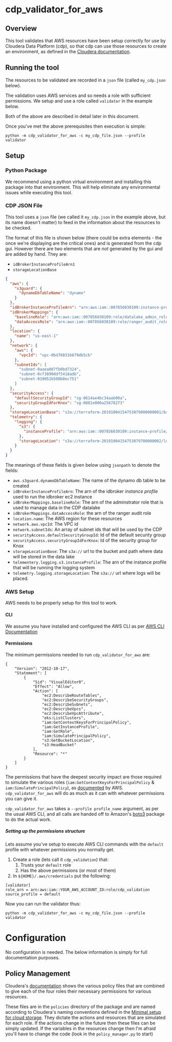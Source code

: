 # cdp_validator_for_aws
## Overview
This tool validates that AWS resources have been setup correctly for
use by Cloudera Data Platform (cdp), so that cdp can use those
resources to create an environment, as defined in the [Cloudera
documentation](https://docs.cloudera.com/management-console/cloud/environments/topics/mc-environments.html).

## Running the tool
The resources to be validated are recorded in a `json` file (called
`my_cdp.json` below).

The validation uses AWS services and so needs a role with sufficient
permissions. We setup and use a role called `validator` in the example
below.

Both of the above are described in detail later in this document.

Once you've met the above prerequisites then execution is simple:
```
python -m cdp_validator_for_aws -c my_cdp_file.json --profile validator
```

## Setup
### Python Package
We recommend using a python virtual environment and installing this
package into that environment. This will help eliminate any
environmental issues while executing this tool.

### CDP JSON File
This tool uses a `json` file (we called it `my_cdp.json` in the
example above, but its name doesn't matter) to feed in the information
about the resources to be checked.

The format of this file is shown below (there could be extra
elements - the once we're displaying are the critical ones) and is
generated from the cdp gui. However there are two elements that are
*not* generated by the gui and are added by hand. They are:
* `idBrokerInstanceProfileArn1`
* `storageLocationBase`
```json
{
  "aws": {
    "s3guard": {
      "dynamoDbTableName": "dynamo"
    }
  },
  "idBrokerInstanceProfileArn": "arn:aws:iam::007856030109:instance-profile/idbroker_instance_profile_workable-bird",
  "idBrokerMappings": {
    "baselineRole": "arn:aws:iam::007856030109:role/datalake_admin_role_workable-bird",
    "dataAccessRole": "arn:aws:iam::007856030109:role/ranger_audit_role_workable-bird",
  },
  "location": {
    "name": "us-east-1"
  },
  "network": {
    "aws": {
      "vpcId": "vpc-0bd760316679db5cb"
    },
    "subnetIds": [
      "subnet-0aaea807fb0bd7324",
      "subnet-0cf3890ddf5418adb",
      "subnet-019052b500b0ec751"
    ]
  },
  "securityAccess": {
    "defaultSecurityGroupId": "sg-0614ae4bc34aab00a",
    "securityGroupIdForKnox": "sg-0881e000a25678273"
  },
  "storageLocationBase": "s3a://terraform-20191004154753079000000001/base",
  "telemetry": {
    "logging": {
      "s3": {
        "instanceProfile": "arn:aws:iam::007856030109:instance-profile/logger_instance_profile_workable-bird"
      },
      "storageLocation": "s3a://terraform-20191004154753079700000002/logs"
    }
  }
}
```
The meanings of these fields is given below using `jsonpath` to denote
the fields:

* `aws.s3guard.dynamoDbTableName`: The name of the dynamo db table to
   be created
* `idBrokerInstanceProfileArn`: The arn of the idbroker *instance
  profile* used to run the idbroker ec2 instance
* `idBrokerMappings.baselineRole`: The arn of the adminstrator role that is used to
  manage data in the CDP datalake
* `idBrokerMappings.dataAccessRole`: the arn of the ranger audit role
* `location.name`: The AWS region for these resources
* `network.aws.vpcId`: The VPC id
* `network.subnetIds`: An array of subnet ids that will be used by the
  CDP
* `securityAccess.defaultSecurityGroupId`: Id of the default security
  group
* `securityAccess.securityGroupIdForKnox`: Id of the security group
  for Knox
* `storageLocationBase`: The `s3a://` url to the bucket and path where
  data will be stored in the data lake
* `telementery.logging.s3.instanceProfile`: The arn of the instance
  profile that will be running the logging system
* `telemetry.logging.storageLocation`: The `s3a://` url where logs
  will be placed.

### AWS Setup
AWS needs to be properly setup for this tool to work.
#### CLI
We assume you have installed and configured the AWS CLI as per [AWS
CLI Documentation](
https://docs.aws.amazon.com/cli/latest/userguide/cli-chap-install.html)


#### Permissions
The minimum permissions needed to run `cdp_validator_for_aws` are:

```
{
    "Version": "2012-10-17",
    "Statement": [
        {
            "Sid": "VisualEditor0",
            "Effect": "Allow",
            "Action": [
                "ec2:DescribeRouteTables",
                "ec2:DescribeSecurityGroups",
                "ec2:DescribeSubnets",
                "ec2:DescribeVpcs",
                "ec2:DescribeVpcAttribute",
                "eks:ListClusters",
                "iam:GetContextKeysForPrincipalPolicy",
                "iam:GetInstanceProfile",
                "iam:GetRole",
                "iam:SimulatePrincipalPolicy",
                "s3:GetBucketLocation",
                "s3:HeadBucket"
            ],
            "Resource": "*"
        }
    ]
}
```
The permissions that have the deepest security impact are those
required to simulate the various roles
(`iam:GetContextKeysForPrincipalPolicy` &
`iam:SimulatePrincipalPolicy`), as
[documented](https://docs.aws.amazon.com/IAM/latest/UserGuide/access_policies_testing-policies.html#policies-simulator-using-api)
by AWS. `cdp_validator_for_aws` will do as much as it can with whatever permissions you
can give it.

`cdp_validator_for_aws` takes a `--profile profile_name` argument, as
per the usual AWS CLI, and all calls are handed off to Amazon's
[boto3](https://boto3.amazonaws.com/v1/documentation/api/latest/reference/core/boto3.html)
package to do the actual work.

##### Setting up the permissions structure
Lets assume you've setup to execute AWS CLI commands with the
`default` profile with whatever permissions you normally get.

1. Create a role (lets call it `cdp_validation`) that:
   1. Trusts your `default` role
   1. Has the above permissions (or most of them)
1. In `${HOME}/.aws/credentials` put the following:

```
[validator]
role_arn = arn:aws:iam::YOUR_AWS_ACCOUNT_ID:role/cdp_validation
source_profile = default
```

Now you can run the validator thus:
```
python -m cdp_validator_for_aws -c my_cdp_file.json --profile validator
```

# Configuration
No configuration is needed. The below information is simply for full
documentation purposes.
## Policy Management
Cloudera's [documentation](https://docs.cloudera.com/management-console/cloud/environments/topics/mc-environment-aws-logs.html)  shows the various policy files
that are combined to give each of the four roles their necessary
permissions for various resources.

These files are in the `policies` directory of the package and are
named according to Cloudera's naming conventions defined in the
[Minimal setup for cloud
storage](https://docs.cloudera.com/management-console/cloud/environments/topics/mc-idbroker-minimum-setup.html).
They dictate the actions and resources that are simulated for each
role. If the actions change in the future then these files can be
simply updated. If the variables in the resources change then I'm
afraid you'll have to change the code (look in the `policy_manager.py`
to start)

